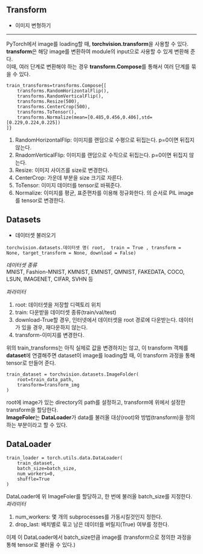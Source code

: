 ## Transform
- 이미지 변형하기
---
PyTorch에서 image를 loading할 때, **torchvision.transform**을 사용할 수 있다.  
**transform**은 해당 image를 변환하여 module의 input으로 사용할 수 있게 변환해 준다.  
이때, 여러 단계로 변환해야 하는 경우 **transform.Compose**를 통해서 여러 단계를 묶을 수 있다.
```
train_transforms=transforms.Compose{[
    transforms.RandomHorizontalFlip(),
    transforms.RandomVerticalFlip(),
    transforms.Resize(500),
    transforms.CenterCrop(500),
    transforms.ToTensor(),
    transforms.Normalize(mean=[0.485,0.456,0.406],std=[0.229,0.224,0.225])
]}
```
1. RandomHorizontalFlip: 이미지를 랜덤으로 수평으로 뒤집는다. p=0이면 뒤집지 않는다.
2. RnadomVerticalFlip: 이미지를 랜덤으로 수직으로 뒤집는다. p=0이면 뒤집지 않는다.
3. Resize: 이미지 사이즈를 size로 변경한다.
4. CenterCrop: 가운데 부분을 size 크기로 자른다.
5. ToTensor: 이미지 데이터를 tensor로 바꿔준다.
6. Normalize: 이미지를 평균, 표준편차를 이용해 정규화한다.
의 순서로 PIL image를 tensor로 변경한다.  

## Datasets
- 데이터셋 불러오기
```
torchvision.datasets.데이터셋 명( root,  train = True , transform = None, target_transform = None, download = False)
```

_데이터셋 종류_  
MNIST, Fashion-MNIST, KMNIST, EMNIST, QMNIST, FAKEDATA, COCO, LSUN, IMAGENET, CIFAR, SVHN 등

_파라미터_  
1. root: 데이터셋을 저장할 디렉토리 위치
2. train: 다운받을 데이터셋 종류(train/val/test) 
3. download-True할 경우, 인터넷에서 데이터셋을 root 경로에 다운받는다. 데이터가 있을 경우, 재다운하지 않는다.
4. transform-이미지를 변경한다.

위의 train_transforms는 아직 실제로 값을 변경하지는 않고, 이 transform 객체를 **dataset**에 연결해주면 dataset이 image를 loading할 때, 
이 transform 과정을 통해 tensor로 만들어 준다.
```
train_dataset = torchvision.datasets.ImageFolder(
    root=train_data_path,
    transform=transform_img
)
```
root에 image가 있는 directory의 path를 설정하고, transform에 위에서 설정한 transform을 할당한다.  
**ImageFoler**는 **DataLoader**가 data를 불러올 대상(root)와 방법(transform)을 정의하는 부분이라고 할 수 있다.  

## DataLoader
```
train_loader = torch.utils.data.DataLoader(
    train_dataset,
    batch_size=batch_size,
    num_workers=0,
    shuffle=True
)
```
DataLoader에 위 ImageFoler를 할당하고, 한 번에 불러올 batch_size를 지정한다.  
_파라미터_
1. num_workers: 몇 개의 subprocesses를 가동시킬것인지 정한다.
2. drop_last: 배치별로 묶고 남은 데이터를 버릴지(True) 여부를 정한다.

이제 이 DataLoader에서 batch_size만큼 image를 (transform으로 정의한 과정을 통해 tensor로 불러올 수 있다.)

